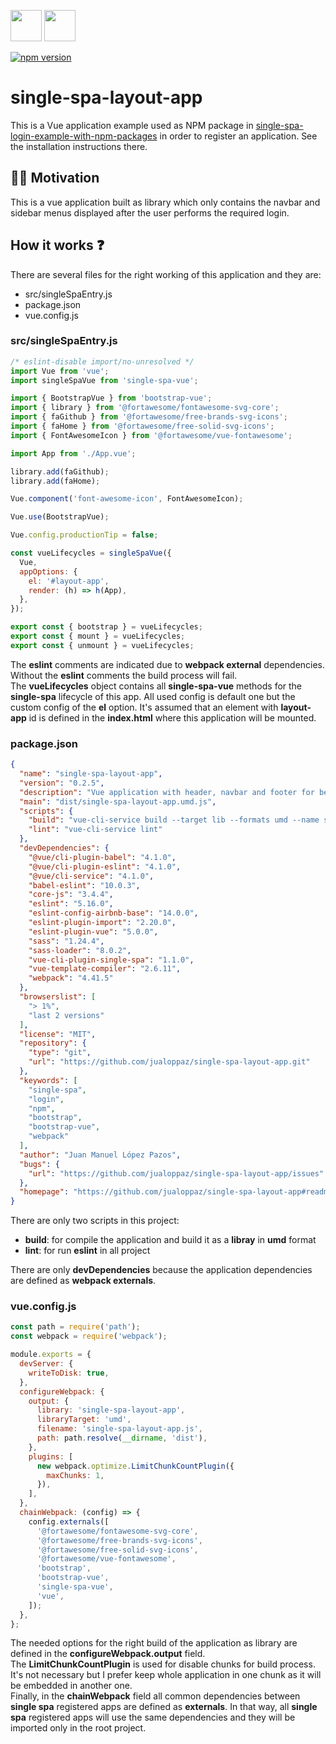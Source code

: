 <p float="left">
  <img src="https://single-spa.js.org/img/logo-white-bgblue.svg" width="50" height="50">
  <img src="https://vuejs.org/images/logo.png" width="50" height="50">
</p>

[![npm version](https://img.shields.io/npm/v/single-spa-layout-app.svg?style=flat-square)](https://www.npmjs.org/package/single-spa-layout-app)

# single-spa-layout-app

This is a Vue application example used as NPM package in [single-spa-login-example-with-npm-packages](https://github.com/jualoppaz/single-spa-login-example-with-npm-packages) in order to register an application. See the installation instructions there.

## ✍🏻 Motivation

This is a vue application built as library which only contains the navbar and sidebar menus displayed after the user performs the required login.

## How it works ❓

There are several files for the right working of this application and they are:

- src/singleSpaEntry.js
- package.json
- vue.config.js

### src/singleSpaEntry.js

```javascript
/* eslint-disable import/no-unresolved */
import Vue from 'vue';
import singleSpaVue from 'single-spa-vue';

import { BootstrapVue } from 'bootstrap-vue';
import { library } from '@fortawesome/fontawesome-svg-core';
import { faGithub } from '@fortawesome/free-brands-svg-icons';
import { faHome } from '@fortawesome/free-solid-svg-icons';
import { FontAwesomeIcon } from '@fortawesome/vue-fontawesome';

import App from './App.vue';

library.add(faGithub);
library.add(faHome);

Vue.component('font-awesome-icon', FontAwesomeIcon);

Vue.use(BootstrapVue);

Vue.config.productionTip = false;

const vueLifecycles = singleSpaVue({
  Vue,
  appOptions: {
    el: '#layout-app',
    render: (h) => h(App),
  },
});

export const { bootstrap } = vueLifecycles;
export const { mount } = vueLifecycles;
export const { unmount } = vueLifecycles;
```

The **eslint** comments are indicated due to **webpack external** dependencies. Without the **eslint** comments the build process will fail.\
The **vueLifecycles** object contains all **single-spa-vue** methods for the **single-spa** lifecycle of this app. All used config is default one but the custom config of the **el** option. It's assumed that an element with **layout-app** id is defined in the **index.html** where this application will be mounted.

### package.json

```json
{
  "name": "single-spa-layout-app",
  "version": "0.2.5",
  "description": "Vue application with header, navbar and footer for be included in a single-spa application as registered app.",
  "main": "dist/single-spa-layout-app.umd.js",
  "scripts": {
    "build": "vue-cli-service build --target lib --formats umd --name single-spa-layout-app src/singleSpaEntry.js",
    "lint": "vue-cli-service lint"
  },
  "devDependencies": {
    "@vue/cli-plugin-babel": "4.1.0",
    "@vue/cli-plugin-eslint": "4.1.0",
    "@vue/cli-service": "4.1.0",
    "babel-eslint": "10.0.3",
    "core-js": "3.4.4",
    "eslint": "5.16.0",
    "eslint-config-airbnb-base": "14.0.0",
    "eslint-plugin-import": "2.20.0",
    "eslint-plugin-vue": "5.0.0",
    "sass": "1.24.4",
    "sass-loader": "8.0.2",
    "vue-cli-plugin-single-spa": "1.1.0",
    "vue-template-compiler": "2.6.11",
    "webpack": "4.41.5"
  },
  "browserslist": [
    "> 1%",
    "last 2 versions"
  ],
  "license": "MIT",
  "repository": {
    "type": "git",
    "url": "https://github.com/jualoppaz/single-spa-layout-app.git"
  },
  "keywords": [
    "single-spa",
    "login",
    "npm",
    "bootstrap",
    "bootstrap-vue",
    "webpack"
  ],
  "author": "Juan Manuel López Pazos",
  "bugs": {
    "url": "https://github.com/jualoppaz/single-spa-layout-app/issues"
  },
  "homepage": "https://github.com/jualoppaz/single-spa-layout-app#readme"
}
```

There are only two scripts in this project:

- **build**: for compile the application and build it as a **libray** in **umd** format
- **lint**: for run **eslint** in all project

There are only **devDependencies** because the application dependencies are defined as **webpack externals**.

### vue.config.js

```javascript
const path = require('path');
const webpack = require('webpack');

module.exports = {
  devServer: {
    writeToDisk: true,
  },
  configureWebpack: {
    output: {
      library: 'single-spa-layout-app',
      libraryTarget: 'umd',
      filename: 'single-spa-layout-app.js',
      path: path.resolve(__dirname, 'dist'),
    },
    plugins: [
      new webpack.optimize.LimitChunkCountPlugin({
        maxChunks: 1,
      }),
    ],
  },
  chainWebpack: (config) => {
    config.externals([
      '@fortawesome/fontawesome-svg-core',
      '@fortawesome/free-brands-svg-icons',
      '@fortawesome/free-solid-svg-icons',
      '@fortawesome/vue-fontawesome',
      'bootstrap',
      'bootstrap-vue',
      'single-spa-vue',
      'vue',
    ]);
  },
};
```

The needed options for the right build of the application as library are defined in the **configureWebpack.output** field.\
The **LimitChunkCountPlugin** is used for disable chunks for build process. It's not necessary but I prefer keep whole application in one chunk as it will be embedded in another one.\
Finally, in the **chainWebpack** field all common dependencies between **single spa** registered apps are defined as **externals**. In that way, all **single spa** registered apps will use the same dependencies and they will be imported only in the root project. 
